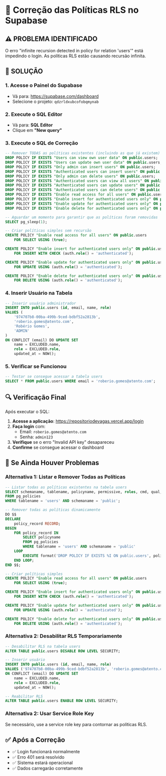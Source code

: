 # 🔧 Correção das Políticas RLS no Supabase

## ⚠️ PROBLEMA IDENTIFICADO

O erro "infinite recursion detected in policy for relation 'users'" está impedindo o login. As políticas RLS estão causando recursão infinita.

## 🚀 SOLUÇÃO

### 1. Acesse o Painel do Supabase
- Vá para: https://supabase.com/dashboard
- Selecione o projeto: `qdzrldxubcofobqmynab`

### 2. Execute o SQL Editor
- Vá para: **SQL Editor**
- Clique em **"New query"**

### 3. Execute o SQL de Correção

```sql
-- Remover TODAS as políticas existentes (incluindo as que já existem)
DROP POLICY IF EXISTS "Users can view own user data" ON public.users;
DROP POLICY IF EXISTS "Users can update own user data" ON public.users;
DROP POLICY IF EXISTS "Only admin can insert users" ON public.users;
DROP POLICY IF EXISTS "Authenticated users can insert users" ON public.users;
DROP POLICY IF EXISTS "Only admin can delete users" ON public.users;
DROP POLICY IF EXISTS "Authenticated users can view all users" ON public.users;
DROP POLICY IF EXISTS "Authenticated users can update users" ON public.users;
DROP POLICY IF EXISTS "Authenticated users can delete users" ON public.users;
DROP POLICY IF EXISTS "Enable read access for all users" ON public.users;
DROP POLICY IF EXISTS "Enable insert for authenticated users only" ON public.users;
DROP POLICY IF EXISTS "Enable update for authenticated users only" ON public.users;
DROP POLICY IF EXISTS "Enable delete for authenticated users only" ON public.users;

-- Aguardar um momento para garantir que as políticas foram removidas
SELECT pg_sleep(1);

-- Criar políticas simples sem recursão
CREATE POLICY "Enable read access for all users" ON public.users
    FOR SELECT USING (true);

CREATE POLICY "Enable insert for authenticated users only" ON public.users
    FOR INSERT WITH CHECK (auth.role() = 'authenticated');

CREATE POLICY "Enable update for authenticated users only" ON public.users
    FOR UPDATE USING (auth.role() = 'authenticated');

CREATE POLICY "Enable delete for authenticated users only" ON public.users
    FOR DELETE USING (auth.role() = 'authenticated');
```

### 4. Inserir Usuário na Tabela

```sql
-- Inserir usuário administrador
INSERT INTO public.users (id, email, name, role) 
VALUES (
    '974707b8-00ba-499b-9ced-bdbf52a2813b',
    'roberio.gomes@atento.com',
    'Robério Gomes',
    'ADMIN'
)
ON CONFLICT (email) DO UPDATE SET 
    name = EXCLUDED.name,
    role = EXCLUDED.role,
    updated_at = NOW();
```

### 5. Verificar se Funcionou

```sql
-- Testar se consegue acessar a tabela users
SELECT * FROM public.users WHERE email = 'roberio.gomes@atento.com';
```

## 🔍 Verificação Final

Após executar o SQL:

1. **Acesse a aplicação**: https://repositoriodevagas.vercel.app/login
2. **Faça login** com:
   - Email: `roberio.gomes@atento.com`
   - Senha: `admin123`
3. **Verifique** se o erro "Invalid API key" desapareceu
4. **Confirme** se consegue acessar o dashboard

## 🚨 Se Ainda Houver Problemas

### Alternativa 1: Listar e Remover Todas as Políticas
```sql
-- Listar todas as políticas existentes na tabela users
SELECT schemaname, tablename, policyname, permissive, roles, cmd, qual, with_check
FROM pg_policies 
WHERE tablename = 'users' AND schemaname = 'public';

-- Remover todas as políticas dinamicamente
DO $$
DECLARE
    policy_record RECORD;
BEGIN
    FOR policy_record IN 
        SELECT policyname 
        FROM pg_policies 
        WHERE tablename = 'users' AND schemaname = 'public'
    LOOP
        EXECUTE format('DROP POLICY IF EXISTS %I ON public.users', policy_record.policyname);
    END LOOP;
END $$;

-- Criar políticas simples
CREATE POLICY "Enable read access for all users" ON public.users
    FOR SELECT USING (true);

CREATE POLICY "Enable insert for authenticated users only" ON public.users
    FOR INSERT WITH CHECK (auth.role() = 'authenticated');

CREATE POLICY "Enable update for authenticated users only" ON public.users
    FOR UPDATE USING (auth.role() = 'authenticated');

CREATE POLICY "Enable delete for authenticated users only" ON public.users
    FOR DELETE USING (auth.role() = 'authenticated');
```

### Alternativa 2: Desabilitar RLS Temporariamente
```sql
-- Desabilitar RLS na tabela users
ALTER TABLE public.users DISABLE ROW LEVEL SECURITY;

-- Inserir usuário
INSERT INTO public.users (id, email, name, role) 
VALUES ('974707b8-00ba-499b-9ced-bdbf52a2813b', 'roberio.gomes@atento.com', 'Robério Gomes', 'ADMIN')
ON CONFLICT (email) DO UPDATE SET 
    name = EXCLUDED.name,
    role = EXCLUDED.role,
    updated_at = NOW();

-- Reabilitar RLS
ALTER TABLE public.users ENABLE ROW LEVEL SECURITY;
```

### Alternativa 2: Usar Service Role Key
Se necessário, use a service role key para contornar as políticas RLS.

## ✅ Após a Correção

- ✅ Login funcionará normalmente
- ✅ Erro 401 será resolvido
- ✅ Sistema estará operacional
- ✅ Dados carregarão corretamente
